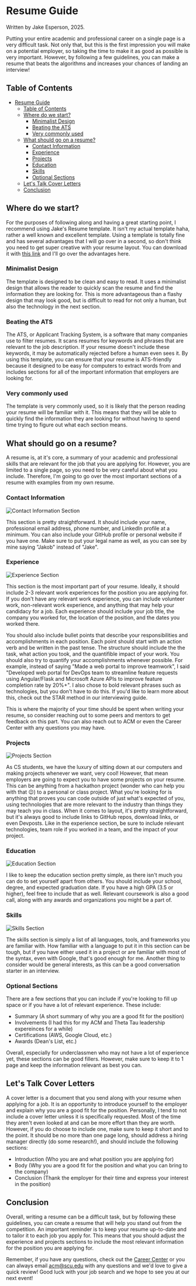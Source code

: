 # Resume Guide

Written by Jake Esperson, 2025.

Putting your entire academic and professional career on a single page is a very difficult task. Not only that, but this is the first impression you will make on a potential employer, so taking the time to make it as good as possible is very important. However, by following a few guidelines, you can make a resume that beats the algorithms and increases your chances of landing an interview!

## Table of Contents
- [Resume Guide](#resume-guide)
  - [Table of Contents](#table-of-contents)
  - [Where do we start?](#where-do-we-start)
    - [Minimalist Design](#minimalist-design)
    - [Beating the ATS](#beating-the-ats)
    - [Very commonly used](#very-commonly-used)
  - [What should go on a resume?](#what-should-go-on-a-resume)
    - [Contact Information](#contact-information)
    - [Experience](#experience)
    - [Projects](#projects)
    - [Education](#education)
    - [Skills](#skills)
    - [Optional Sections](#optional-sections)
  - [Let's Talk Cover Letters](#lets-talk-cover-letters)
  - [Conclusion](#conclusion)

## Where do we start?
For the purposes of following along and having a great starting point, I recommend using Jake's Resume template. It isn't my actual template haha, rather a well known and excellent template. Using a template is totally fine and has several advantages that I will go over in a second, so don't think you need to get super creative with your resume layout. You can download it with [this link](https://jakesresume.com/download/) and I'll go over the advantages here.

### Minimalist Design
The template is designed to be clean and easy to read. It uses a minimalist design that allows the reader to quickly scan the resume and find the information they are looking for. This is more advantageous than a flashy design that may look good, but is difficult to read for not only a human, but also the technology in the next section.

### Beating the ATS
The ATS, or Applicant Tracking System, is a software that many companies use to filter resumes. It scans resumes for keywords and phrases that are relevant to the job description. If your resume doesn't include these keywords, it may be automatically rejected before a human even sees it. By using this template, you can ensure that your resume is ATS-friendly because it designed to be easy for computers to extract words from and includes sections for all of the important information that employers are looking for.

### Very commonly used
The template is very commonly used, so it is likely that the person reading your resume will be familiar with it. This means that they will be able to quickly find the information they are looking for without having to spend time trying to figure out what each section means.

## What should go on a resume?
A resume is, at it's core, a summary of your academic and professional skills that are relevant for the job that you are applying for. However, you are limited to a single page, so you need to be very careful about what you include. Therefore, I'm going to go over the most important sections of a resume with examples from my own resume.

### Contact Information
![Contact Information Section](./contact.png)

This section is pretty straightforward. It should include your name, professional email address, phone number, and LinkedIn profile at a minimum. You can also include your GitHub profile or personal website if you have one. Make sure to put your legal name as well, as you can see by mine saying "Jakob" instead of "Jake".

### Experience
![Experience Section](./experience.png)

This section is the most important part of your resume. Ideally, it should include 2-3 relevant work experiences for the position you are applying for. If you don't have any relevant work experience, you can include volunteer work, non-relevant work experience, and anything that may help your candidacy for a job. Each experience should include your job title, the company you worked for, the location of the position, and the dates you worked there.

You should also include bullet points that describe your responsibilities and accomplishments in each position. Each point should start with an action verb and be written in the past tense. The structure should include the the task, what action you took, and the quantifible impact of your work. You should also try to quantify your accomplishments whenever possible. For example, instead of saying "Made a web portal to improve teamwork", I said "Developed web portal for DevOps team to streamline feature requests using Angular/Flask and Microsoft Azure APIs to improve feature completion rate by 20%+". I also chose to bold relevant phrases such as technologies, but you don't have to do this. If you'd like to learn more about this, check out the STAR method in our interviewing guide.

This is where the majority of your time should be spent when writing your resume, so consider reaching out to some peers and mentors to get feedback on this part. You can also reach out to ACM or even the Career Center with any questions you may have.

### Projects
![Projects Section](./projects.png)

As CS students, we have the luxury of sitting down at our computers and making projects whenever we want, very cool! However, that mean employers are going to expect you to have some projects on your resume. This can be anything from a hackathon project (wonder who can help you with that 😉) to a personal or class project. What you're looking for is anything that proves you can code outside of just what's expected of you, using technologies that are more relevant to the industry than things they may teach you in class. When it comes to layout, it's pretty straightforward, but it's always good to include links to GitHub repos, download links, or even Devposts. Like in the experience section, be sure to include relevant technologies, team role if you worked in a team, and the impact of your project.

### Education
![Education Section](./education.png)

I like to keep the education section pretty simple, as there isn't much you can do to set yourself apart from others. You should include your school, degree, and expected graduation date. If you have a high GPA (3.5 or higher), feel free to include that as well. Relevant coursework is also a good call, along with any awards and organizations you might be a part of.

### Skills
![Skills Section](./skills.png)

The skills section is simply a list of all languages, tools, and frameworks you are familiar with. How familiar with a language to put it in this section can be tough, but if you have either used it in a project or are familiar with most of the syntax, even with Google, that's good enough for me. Another thing to consider would be general interests, as this can be a good conversation starter in an interview.

### Optional Sections

There are a few sections that you can include if you're looking to fill up space or if you have a lot of relevant experience. These include:
- Summary (A short summary of why you are a good fit for the position)
- Involvements (I had this for my ACM and Theta Tau leadership expereinces for a while)
- Certifications (AWS, Google Cloud, etc.)
- Awards (Dean's List, etc.)

Overall, especially for underclassmen who may not have a lot of experience yet, these sections can be good fillers. However, make sure to keep it to 1 page and keep the information relevant as best you can.

## Let's Talk Cover Letters

A cover letter is a document that you send along with your resume when applying for a job. It is an opportunity to introduce yourself to the employer and explain why you are a good fit for the position. Personally, I tend to not include a cover letter unless it is specifically requested. Most of the time they aren't even looked at and can be more effort than they are worth. However, if you do choose to include one, make sure to keep it short and to the point. It should be no more than one page long, should address a hiring manager directly (do some research!), and should include the following sections:
- Introduction (Who you are and what position you are applying for)
- Body (Why you are a good fit for the position and what you can bring to the company)
- Conclusion (Thank the employer for their time and express your interest in the position)

## Conclusion
Overall, writing a resume can be a difficult task, but by following these guidelines, you can create a resume that will help you stand out from the competition. An important reminder is to keep your resume up-to-date and to tailor it to each job you apply for. This means that you should adjust the experience and projects sections to include the most relevant information for the position you are applying for.

Remember, if you have any questions, check out the [Career Center](https://www.scu.edu/careercenter/) or you can always email [acm@scu.edu](mailto:acm@scu.edu) with any questions and we'd love to give a quick review! Good luck with your job search and we hope to see you at our next event!


